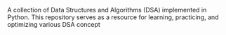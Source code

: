 A collection of Data Structures and Algorithms (DSA) implemented in Python. This repository serves as a resource for learning, practicing, and optimizing various DSA concept
